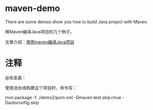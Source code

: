# maven-demo

There are some demos show you how to build Java project with Maven.

用Maven编译Java项目的几个例子。

文章介绍：[使用maven编译Java项目](http://www.waylau.com/build-java-project-with-maven/)


# 注释


@张金晶：

使用流水线构建这个项目时，命令写：

mvn package -f ./demo2/pom.xml -Dmaven.test.skip=true -Dautoconfig.skip


